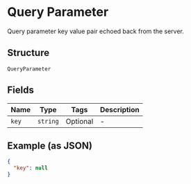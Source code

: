 
# Query Parameter

Query parameter key value pair echoed back from the server.

## Structure

`QueryParameter`

## Fields

| Name | Type | Tags | Description |
|  --- | --- | --- | --- |
| `key` | `string` | Optional | - |

## Example (as JSON)

```json
{
  "key": null
}
```

